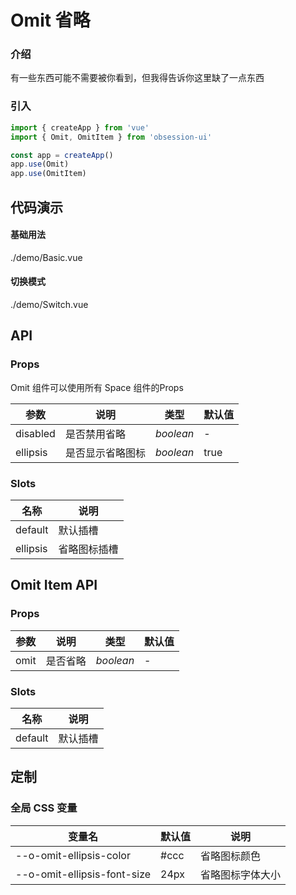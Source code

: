 # Omit 省略

### 介绍

有一些东西可能不需要被你看到，但我得告诉你这里缺了一点东西

### 引入

```js
import { createApp } from 'vue'
import { Omit, OmitItem } from 'obsession-ui'

const app = createApp()
app.use(Omit)
app.use(OmitItem)
```

## 代码演示

#### 基础用法

<demo-code transform>./demo/Basic.vue</demo-code>

#### 切换模式

<demo-code transform>./demo/Switch.vue</demo-code>

## API

### Props

Omit 组件可以使用所有 Space 组件的Props

| 参数      | 说明           | 类型                                                                | 默认值 |
| --------- | -------------- | ------------------------------------------------------------------- | ------ |
| disabled      | 是否禁用省略       | _boolean_          | -     |
| ellipsis     | 是否显示省略图标   | _boolean_           | true      |

### Slots

| 名称    | 说明     |
| ------- | -------- |
| default | 默认插槽 |
| ellipsis | 省略图标插槽 |

## Omit Item API

### Props

| 参数      | 说明           | 类型                                                                | 默认值 |
| --------- | -------------- | ------------------------------------------------------------------- | ------ |
| omit      | 是否省略       | _boolean_          | -     |

### Slots

| 名称    | 说明     |
| ------- | -------- |
| default | 默认插槽 |

## 定制

### 全局 CSS 变量

| 变量名 | 默认值 | 说明 |
| ---- | ---- | ---- |
| --o-omit-ellipsis-color | #ccc | 省略图标颜色 |
| --o-omit-ellipsis-font-size | 24px | 省略图标字体大小 |